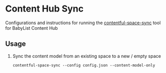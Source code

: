 # Content Hub Sync

Configurations and instructions for running the [contentful-space-sync](https://github.com/contentful/contentful-space-sync) tool for BabyList Content Hub

## Usage

1. Sync the content model from an existing space to a new / empty space

    ```
    contentful-space-sync --config config.json --content-model-only
    ```
